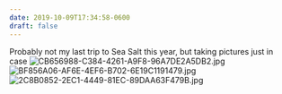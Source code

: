 ```yaml
---
date: 2019-10-09T17:34:58-0600
draft: false
---
```


Probably not my last trip to Sea Salt this year, but taking pictures just in case ![CB656988-C384-4261-A9F8-96A7DE2A5DB2.jpg](https://ianwhitney.micro.blog/uploads/2019/32b73c17b2.jpg) ![BF856A06-AF6E-4EF6-B702-6E19C1191479.jpg](https://ianwhitney.micro.blog/uploads/2019/f6e69b1922.jpg) ![2C8B0852-2EC1-4449-81EC-89DAA63F479B.jpg](https://ianwhitney.micro.blog/uploads/2019/8e1d4e2f3c.jpg)

